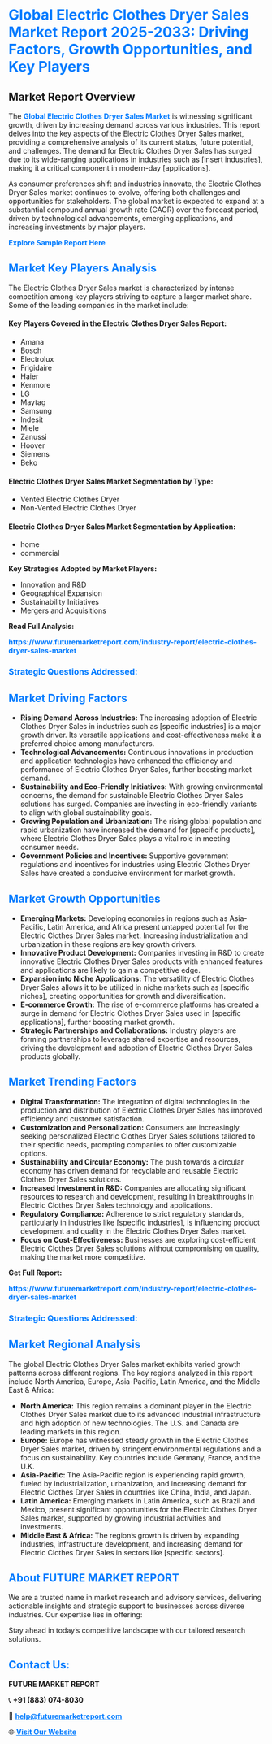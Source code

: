<h1 style="color: #007BFF;">Global Electric Clothes Dryer Sales Market Report 2025-2033: Driving Factors, Growth Opportunities, and Key Players</h1>

<section id="overview">
<h2>Market Report Overview</h2>
<p>The <a href="https://www.futuremarketreport.com/industry-report/electric-clothes-dryer-sales-market" style="color: #007BFF; text-decoration: none;"><strong>Global Electric Clothes Dryer Sales Market</strong></a> is witnessing significant growth, driven by increasing demand across various industries. This report delves into the key aspects of the Electric Clothes Dryer Sales market, providing a comprehensive analysis of its current status, future potential, and challenges. The demand for Electric Clothes Dryer Sales has surged due to its wide-ranging applications in industries such as [insert industries], making it a critical component in modern-day [applications].</p>
<p>As consumer preferences shift and industries innovate, the Electric Clothes Dryer Sales market continues to evolve, offering both challenges and opportunities for stakeholders. The global market is expected to expand at a substantial compound annual growth rate (CAGR) over the forecast period, driven by technological advancements, emerging applications, and increasing investments by major players.</p>
</section>

<section id="overview">
<p><a href="https://www.futuremarketreport.com/request-sample/reportId=108995" style="color: #007BFF; text-decoration: none;"><strong>Explore Sample Report Here</strong></a></p>
</section>

<section id="key-players">
<h2 style="color: #007BFF;">Market Key Players Analysis</h2>
<p>The Electric Clothes Dryer Sales market is characterized by intense competition among key players striving to capture a larger market share. Some of the leading companies in the market include:</p>
<h4>Key Players Covered in the Electric Clothes Dryer Sales Report:</h4>
<ul><li>Amana</li><li>Bosch</li><li>Electrolux</li><li>Frigidaire</li><li>Haier</li><li>Kenmore</li><li>LG</li><li>Maytag</li><li>Samsung</li><li>Indesit</li><li>Miele</li><li>Zanussi</li><li>Hoover</li><li>Siemens</li><li>Beko</li></ul>
<h4>Electric Clothes Dryer Sales Market Segmentation by Type:</h4>
<ul><li>Vented Electric Clothes Dryer</li><li>Non-Vented Electric Clothes Dryer</li></ul>

<h4>Electric Clothes Dryer Sales Market Segmentation by Application:</h4>
<ul><li>home</li><li>commercial</li></ul>
<p><strong>Key Strategies Adopted by Market Players:</strong></p>
<ul>
<li>Innovation and R&D</li>
<li>Geographical Expansion</li>
<li>Sustainability Initiatives</li>
<li>Mergers and Acquisitions</li>
</ul>
</section>

<section>
<p><strong>Read Full Analysis: </strong></p><a href="https://www.futuremarketreport.com/industry-report/electric-clothes-dryer-sales-market" style="color: #007BFF; text-decoration: none;"><strong>https://www.futuremarketreport.com/industry-report/electric-clothes-dryer-sales-market</strong></a>
<h3 style="color: #007BFF;">Strategic Questions Addressed:</h3>
</section>

<section id="driving-factors">
<h2 style="color: #007BFF;">Market Driving Factors</h2>
<ul>
<li><strong>Rising Demand Across Industries:</strong> The increasing adoption of Electric Clothes Dryer Sales in industries such as [specific industries] is a major growth driver. Its versatile applications and cost-effectiveness make it a preferred choice among manufacturers.</li>
<li><strong>Technological Advancements:</strong> Continuous innovations in production and application technologies have enhanced the efficiency and performance of Electric Clothes Dryer Sales, further boosting market demand.</li>
<li><strong>Sustainability and Eco-Friendly Initiatives:</strong> With growing environmental concerns, the demand for sustainable Electric Clothes Dryer Sales solutions has surged. Companies are investing in eco-friendly variants to align with global sustainability goals.</li>
<li><strong>Growing Population and Urbanization:</strong> The rising global population and rapid urbanization have increased the demand for [specific products], where Electric Clothes Dryer Sales plays a vital role in meeting consumer needs.</li>
<li><strong>Government Policies and Incentives:</strong> Supportive government regulations and incentives for industries using Electric Clothes Dryer Sales have created a conducive environment for market growth.</li>
</ul>
</section>

<section id="growth-opportunities">
<h2 style="color: #007BFF;">Market Growth Opportunities</h2>
<ul>
<li><strong>Emerging Markets:</strong> Developing economies in regions such as Asia-Pacific, Latin America, and Africa present untapped potential for the Electric Clothes Dryer Sales market. Increasing industrialization and urbanization in these regions are key growth drivers.</li>
<li><strong>Innovative Product Development:</strong> Companies investing in R&D to create innovative Electric Clothes Dryer Sales products with enhanced features and applications are likely to gain a competitive edge.</li>
<li><strong>Expansion into Niche Applications:</strong> The versatility of Electric Clothes Dryer Sales allows it to be utilized in niche markets such as [specific niches], creating opportunities for growth and diversification.</li>
<li><strong>E-commerce Growth:</strong> The rise of e-commerce platforms has created a surge in demand for Electric Clothes Dryer Sales used in [specific applications], further boosting market growth.</li>
<li><strong>Strategic Partnerships and Collaborations:</strong> Industry players are forming partnerships to leverage shared expertise and resources, driving the development and adoption of Electric Clothes Dryer Sales products globally.</li>
</ul>
</section>

<section id="trending-factors">
<h2 style="color: #007BFF;">Market Trending Factors</h2>
<ul>
<li><strong>Digital Transformation:</strong> The integration of digital technologies in the production and distribution of Electric Clothes Dryer Sales has improved efficiency and customer satisfaction.</li>
<li><strong>Customization and Personalization:</strong> Consumers are increasingly seeking personalized Electric Clothes Dryer Sales solutions tailored to their specific needs, prompting companies to offer customizable options.</li>
<li><strong>Sustainability and Circular Economy:</strong> The push towards a circular economy has driven demand for recyclable and reusable Electric Clothes Dryer Sales solutions.</li>
<li><strong>Increased Investment in R&D:</strong> Companies are allocating significant resources to research and development, resulting in breakthroughs in Electric Clothes Dryer Sales technology and applications.</li>
<li><strong>Regulatory Compliance:</strong> Adherence to strict regulatory standards, particularly in industries like [specific industries], is influencing product development and quality in the Electric Clothes Dryer Sales market.</li>
<li><strong>Focus on Cost-Effectiveness:</strong> Businesses are exploring cost-efficient Electric Clothes Dryer Sales solutions without compromising on quality, making the market more competitive.</li>
</ul>
</section>

<section>
<p><strong>Get Full Report: </strong></p><a href="https://www.futuremarketreport.com/industry-report/electric-clothes-dryer-sales-market" style="color: #007BFF; text-decoration: none;"><strong>https://www.futuremarketreport.com/industry-report/electric-clothes-dryer-sales-market</strong></a>
<h3 style="color: #007BFF;">Strategic Questions Addressed:</h3>
</section>


<section id="regional-analysis">
<h2 style="color: #007BFF;">Market Regional Analysis</h2>
<p>The global Electric Clothes Dryer Sales market exhibits varied growth patterns across different regions. The key regions analyzed in this report include North America, Europe, Asia-Pacific, Latin America, and the Middle East & Africa:</p>
<ul>
<li><strong>North America:</strong> This region remains a dominant player in the Electric Clothes Dryer Sales market due to its advanced industrial infrastructure and high adoption of new technologies. The U.S. and Canada are leading markets in this region.</li>
<li><strong>Europe:</strong> Europe has witnessed steady growth in the Electric Clothes Dryer Sales market, driven by stringent environmental regulations and a focus on sustainability. Key countries include Germany, France, and the U.K.</li>
<li><strong>Asia-Pacific:</strong> The Asia-Pacific region is experiencing rapid growth, fueled by industrialization, urbanization, and increasing demand for Electric Clothes Dryer Sales in countries like China, India, and Japan.</li>
<li><strong>Latin America:</strong> Emerging markets in Latin America, such as Brazil and Mexico, present significant opportunities for the Electric Clothes Dryer Sales market, supported by growing industrial activities and investments.</li>
<li><strong>Middle East & Africa:</strong> The region’s growth is driven by expanding industries, infrastructure development, and increasing demand for Electric Clothes Dryer Sales in sectors like [specific sectors].</li>
</ul>
</section>

<footer>
<h2 style="color: #007BFF;">About FUTURE MARKET REPORT</h2>
<p>We are a trusted name in market research and advisory services, delivering actionable insights and strategic support to businesses across diverse industries. Our expertise lies in offering:</p>

<p>Stay ahead in today’s competitive landscape with our tailored research solutions.</p>

<h2 style="color: #007BFF;">Contact Us:</h2>
<p><strong>FUTURE MARKET REPORT</strong></p>
<p>📞 <strong>+91 (883) 074-8030</strong></p>
<p>📧 <strong><a href="mailto:help@futuremarketreport.com" style="color: #007BFF;">help@futuremarketreport.com</a></strong></p>
<p>🌐 <strong><a href="https://www.futuremarketreport.com/" style="color: #007BFF;">Visit Our Website</a></strong></p>
</footer>